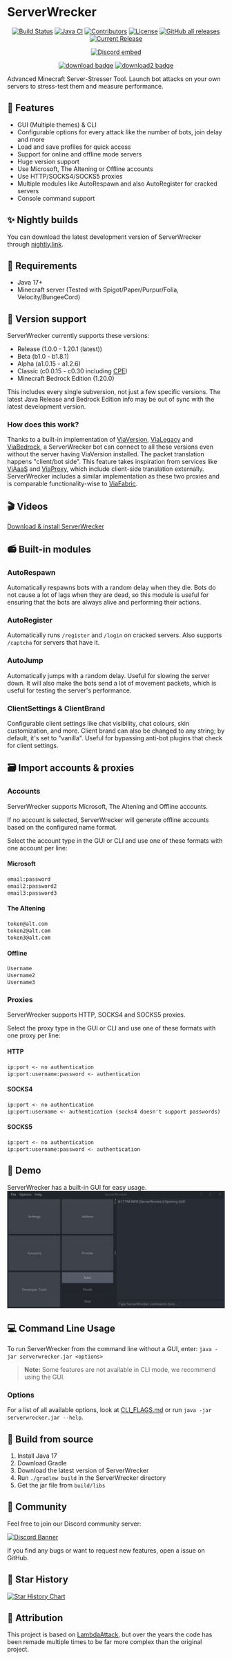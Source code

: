 # ServerWrecker

<!--suppress HtmlDeprecatedAttribute -->
<p align="center">
<a href="https://ci.codemc.io/job/AlexProgrammerDE/job/ServerWrecker/"><img src="https://ci.codemc.io/job/AlexProgrammerDE/job/ServerWrecker/badge/icon" alt="Build Status"></a>
<a href="https://github.com/AlexProgrammerDE/ServerWrecker/actions/workflows/build.yml"><img src="https://github.com/AlexProgrammerDE/ServerWrecker/actions/workflows/build.yml/badge.svg?branch=main" alt="Java CI"></a>
<a href="https://github.com/AlexProgrammerDE/ServerWrecker/graphs/contributors"><img src="https://img.shields.io/github/contributors/AlexProgrammerDE/ServerWrecker.svg" alt="Contributors"></a>
<a href="https://github.com/AlexProgrammerDE/ServerWrecker/blob/main/LICENSE"><img src="https://img.shields.io/github/license/AlexProgrammerDE/ServerWrecker.svg" alt="License"></a>
<a href="https://github.com/AlexProgrammerDE/ServerWrecker/releases/latest"><img alt="GitHub all releases" src="https://img.shields.io/github/downloads/AlexProgrammerDE/ServerWrecker/total"></a>
<a href="https://github.com/AlexProgrammerDE/ServerWrecker/releases/latest"><img src="https://img.shields.io/github/release/AlexProgrammerDE/ServerWrecker.svg" alt="Current Release"></a>
</p>
<p align="center"><a href="https://pistonmaster.net/discord"><img src="https://discordapp.com/api/guilds/739784741124833301/embed.png" alt="Discord embed"></a></p>

<p align="center">
<a href="https://github.com/AlexProgrammerDE/ServerWrecker/releases/latest"><img src="https://img.shields.io/badge/DOWNLOAD-LATEST-success?style=for-the-badge" alt="download badge"></a>
<a href="https://nightly.link/AlexProgrammerDE/ServerWrecker/workflows/build/main/ServerWrecker.zip"><img src="https://img.shields.io/badge/DOWNLOAD-DEV__BUILD-important?style=for-the-badge" alt="download2 badge"></a>
</p>

Advanced Minecraft Server-Stresser Tool. Launch bot attacks on your own servers to stress-test them and measure
performance.

## 🚀 Features

* GUI (Multiple themes) & CLI
* Configurable options for every attack like the number of bots, join delay and more
* Load and save profiles for quick access
* Support for online and offline mode servers
* Huge version support
* Use Microsoft, The Altening or Offline accounts
* Use HTTP/SOCKS4/SOCKS5 proxies
* Multiple modules like AutoRespawn and also AutoRegister for cracked servers
* Console command support

## ✨ Nightly builds

You can download the latest development version of ServerWrecker
through [nightly.link](https://nightly.link/AlexProgrammerDE/ServerWrecker/workflows/build/main/ServerWrecker.zip).

## 🔭 Requirements

* Java 17+
* Minecraft server (Tested with Spigot/Paper/Purpur/Folia, Velocity/BungeeCord)

## 🍿 Version support

ServerWrecker currently supports these versions:

- Release (1.0.0 - 1.20.1 (latest))
- Beta (b1.0 - b1.8.1)
- Alpha (a1.0.15 - a1.2.6)
- Classic (c0.0.15 - c0.30 including [CPE](https://wiki.vg/Classic_Protocol_Extension))
- Minecraft Bedrock Edition (1.20.0)

This includes every single subversion, not just a few specific versions.
The latest Java Release and Bedrock Edition info may be out of sync with the latest development version.

### How does this work?

Thanks to a built-in implementation of [ViaVersion](https://github.com/ViaVersion/ViaVersion),
[ViaLegacy](https://github.com/RaphiMC/ViaLegacy) and [ViaBedrock](https://github.com/RaphiMC/ViaBedrock),
a ServerWrecker bot can connect to all these versions even without the server having ViaVersion installed.
The packet translation happens "client/bot side".
This feature takes inspiration from services like [ViAaaS](https://github.com/ViaVersion/VIAaaS)
and [ViaProxy](https://github.com/RaphiMC/ViaProxy),
which include client-side translation externally.
ServerWrecker includes a similar implementation as these two proxies
and is comparable functionality-wise to [ViaFabric](https://github.com/ViaVersion/ViaFabric).

## 🎬 Videos

[Download & install ServerWrecker](https://youtu.be/X9hREa17yAo)


## 📻 Built-in modules

### AutoRespawn

Automatically respawns bots with a random delay when they die.
Bots do not cause a lot of lags when they are dead, so this module is useful for ensuring
that the bots are always alive and performing their actions.

### AutoRegister

Automatically runs `/register` and `/login` on cracked servers.
Also supports `/captcha` for servers that have it.

### AutoJump

Automatically jumps with a random delay.
Useful for slowing the server down.
It will also make the bots send a lot of movement packets,
which is useful for testing the server's performance.

### ClientSettings & ClientBrand

Configurable client settings like chat visibility, chat colours, skin customization, and more.
Client brand can also be changed to any string; by default, it's set to "vanilla".
Useful for bypassing anti-bot plugins that check for client settings.

## 🗃 Import accounts & proxies

### Accounts

ServerWrecker supports Microsoft, The Altening and Offline accounts.

If no account is selected, ServerWrecker will generate offline accounts based on the configured name format.

Select the account type in the GUI or CLI and use one of these formats with one account per line:

#### Microsoft

```text
email:password
email2:password2
email3:password3
```

#### The Altening

```text
token@alt.com
token2@alt.com
token3@alt.com
```

#### Offline

```text
Username
Username2
Username3
```

### Proxies

ServerWrecker supports HTTP, SOCKS4 and SOCKS5 proxies.

Select the proxy type in the GUI or CLI and use one of these formats with one proxy per line:

#### HTTP

```text
ip:port <- no authentication
ip:port:username:password <- authentication
```

#### SOCKS4

```text
ip:port <- no authentication
ip:port:username <- authentication (socks4 doesn't support passwords)
```

#### SOCKS5

```text
ip:port <- no authentication
ip:port:username:password <- authentication
```

## 🧵 Demo

ServerWrecker has a built-in GUI for easy usage.
![GUI](./assets/demo.png)

## 💻 Command Line Usage

To run ServerWrecker from the command line without a GUI, enter:
`java -jar serverwrecker.jar <options>`

> **Note:** Some features are not available in CLI mode, we recommend using the GUI.

### Options
For a list of all available options, look at [CLI_FLAGS.md](./CLI_FLAGS.md)
or run `java -jar serverwrecker.jar --help`.

## 🔧 Build from source

1. Install Java 17
2. Download Gradle
3. Download the latest version of ServerWrecker
4. Run `./gradlew build` in the ServerWrecker directory
5. Get the jar file from `build/libs`

## 🌈 Community

Feel free to join our Discord community server:

[![Discord Banner](https://discord.com/api/guilds/739784741124833301/widget.png?style=banner2)](https://discord.gg/CDrcxzH)

If you find any bugs or want to request new features, open a issue on GitHub.

## 🌟 Star History

[![Star History Chart](https://api.star-history.com/svg?repos=AlexProgrammerDE/ServerWrecker&type=Date)](https://star-history.com/#AlexProgrammerDE/ServerWrecker&Date)

## 📜 Attribution

This project is based on [LambdaAttack](https://github.com/games647/LambdaAttack), but over the years the code has been
remade multiple times to be far more complex than the original project.
